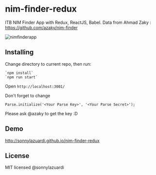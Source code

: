 # nim-finder-redux

ITB NIM Finder App with Redux, ReactJS, Babel.
Data from Ahmad Zaky : https://github.com/azaky/nim-finder

![nimfinderapp](https://lh3.googleusercontent.com/-xJD_0V9az7Y/VmksqUSnhnI/AAAAAAAACAk/WYwpQArfraA/s0/Screen+Shot+2015-12-10+at+2.37.55+PM.png "nimfinder")

## Installing

Change directory to current repo, then run: 

    `npm install`
    `npm run start`

Open `http://localhost:3001/`

Don't forget to change

    Parse.initialize('<Your Parse Key>', '<Your Parse Secret>');

Please ask @azaky to get the key :D

## Demo

http://sonnylazuardi.github.io/nim-finder-redux

## License

MIT licensed @sonnylazuardi
